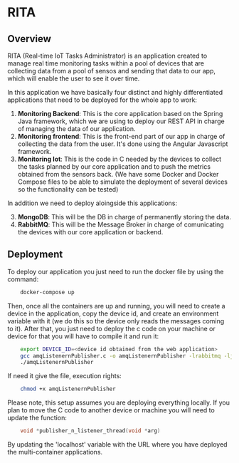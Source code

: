 # RITA
## Overview
RITA (Real-time IoT Tasks Administrator) is an application created to manage real time monitoring tasks within a pool of devices that are collecting data from a pool of sensos and sending that data to our app, which will enable the user to see it over time.

In this application we have basically four distinct and highly differentiated applications that need to be deployed for the whole app to work:

1. **Monitoring Backend**: This is the core application based on the Spring Java framework, which we are using to deploy our REST API in charge of managing the data of our application.
2. **Monitoring frontend**: This is the front-end part of our app in charge of collecting the data from the user. It's done using the Angular Javascript framework.
3. **Monitoring Iot**: This is the code in C needed by the devices to collect the tasks planned by our core application and to push the metrics obtained from the sensors back. (We have some Docker and Docker Compose files to be able to simulate the deployment of several devices so the functionality can be tested)

In addition we need to deploy aloingside this applications:

3. **MongoDB**: This will be the DB in charge of permanently storing the data.
4. **RabbitMQ**: This will be the Message Broker in charge of comunicating the devices with our core application or backend.


## Deployment

To deploy our application you just need to run the docker file by using the command:

```bash 
    docker-compose up
```

Then, once all the containers are up and running, you will need to create a device in the application, copy the device id, and create an environment variable with it (we do this so the device only reads the messages coming to it). After that, you just need to deploy the c code on your machine or device for that you will have to compile it and run it:

```bash 
    export DEVICE_ID=<device id obtained from the web application>
    gcc amqListenernPublisher.c -o amqListenernPublisher -lrabbitmq -ljansson
    ./amqListenernPublisher
```

If need it give the file, execution rights:

```bash 
    chmod +x amqListenernPublisher
```

Please note, this setup assumes you are deploying everything locally. If you plan to move the C code to another device or machine you will need to update the function:

```C 
    void *publisher_n_listener_thread(void *arg)
```

By updating the 'localhost' variable with the URL where you have deployed the multi-container applications.
